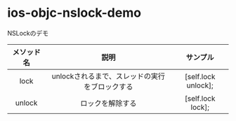 # ios-objc-nslock-demo
NSLockのデモ

| メソッド名 | 説明 | サンプル |
|:-----------:|:------------:|:------------:|
| lock | unlockされるまで、スレッドの実行をブロックする | [self.lock unlock]; |
| unlock | ロックを解除する | [self.lock lock]; |
